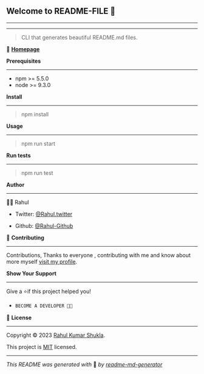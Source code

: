 

## **Welcome to README-FILE 👋**
___
___


> CLI that generates beautiful README.md files.

🏡 [**Homepage**](#heading-ids) 

**Prerequisites**
___
- npm >= 5.5.0
- node >= 9.3.0

**Install**
___

> npm install

**Usage**
___
> npm run start

**Run tests**
___
> npm run test


**Author**
____

🙍‍♀️ Rahul

- Twitter: [@Rahul.twitter](https://twitter.com/rahul_elite)

- Github: [@Rahul-Github](https://github.com/elite-rahul)


🤝 **Contributing**
___
Contributions, Thanks to everyone , contributing with me and know about more myself [visit my profile](https://www.instagram.com/elite__rahul/).

**Show Your Support**
___
Give a ⭐if this project helped you!

- ```bash
  BECOME A DEVELOPER 👩‍💻

<!-- Here something icon -->

📝 **License**
___
Copyright © 2023 [Rahul Kumar Shukla](#heading-ids).

This project is [MIT](https://choosealicense.com/licenses/mit/) licensed.

___
*This README was generated with* 🧡 *by [readme-md-generator](https://www.makeareadme.com/)*





